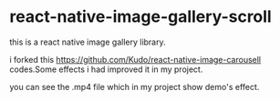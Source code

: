 # react-native-image-gallery-scroll
this is a  react native image gallery library.

i forked this https://github.com/Kudo/react-native-image-carousell codes.Some effects i had improved it in my project.

you can see the .mp4 file which in my project show demo's effect.